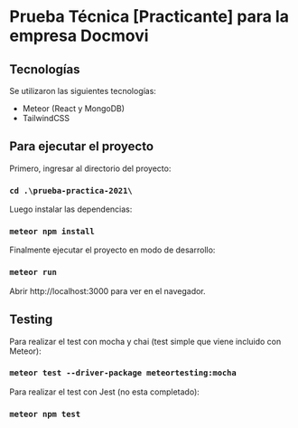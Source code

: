 # Prueba Técnica [Practicante] para la empresa Docmovi
 
## Tecnologías
Se utilizaron las siguientes tecnologías:
- Meteor (React y MongoDB)
- TailwindCSS

## Para ejecutar el proyecto

Primero, ingresar al directorio del proyecto:
### `cd .\prueba-practica-2021\`

Luego instalar las dependencias:

### `meteor npm install`

Finalmente ejecutar el proyecto en modo de desarrollo:

### `meteor run`

Abrir http://localhost:3000 para ver en el navegador.

## Testing

Para realizar el test con mocha y chai (test simple que viene incluido con Meteor):

### `meteor test --driver-package meteortesting:mocha`

Para realizar el test con Jest (no esta completado):

### `meteor npm test`


